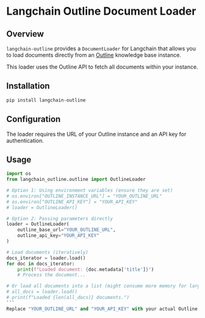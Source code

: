 # Langchain Outline Document Loader

## Overview

`langchain-outline` provides a `DocumentLoader` for Langchain that allows you to load documents directly from an [Outline](https://www.getoutline.com/) knowledge base instance.

This loader uses the Outline API to fetch all documents within your instance.

## Installation

```bash
pip install langchain-outline
```

## Configuration

The loader requires the URL of your Outline instance and an API key for authentication. 

## Usage

````python
import os
from langchain_outline.outline import OutlineLoader

# Option 1: Using environment variables (ensure they are set)
# os.environ["OUTLINE_INSTANCE_URL"] = "YOUR_OUTLINE_URL"
# os.environ["OUTLINE_API_KEY"] = "YOUR_API_KEY"
# loader = OutlineLoader()

# Option 2: Passing parameters directly
loader = OutlineLoader(
    outline_base_url="YOUR_OUTLINE_URL",
    outline_api_key="YOUR_API_KEY"
)

# Load documents (iteratively)
docs_iterator = loader.load()
for doc in docs_iterator:
    print(f"Loaded document: {doc.metadata['title']}")
    # Process the document...

# Or load all documents into a list (might consume more memory for large instances)
# all_docs = loader.load()
# print(f"Loaded {len(all_docs)} documents.")
```
Replace "YOUR_OUTLINE_URL" and "YOUR_API_KEY" with your actual Outline instance URL and API key.
